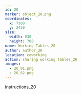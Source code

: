 ```yaml
---
id: 20
marker: object_20.png
coordinates:
  x: 7300
  y: 2450
size:
  width: 830
  height: 700
name: Working Tables_20
author: author_20
location: coworking
action: sharing working tables_20
images:
  - 20_01.png
  - 20_02.png
---
```


instructions_20

